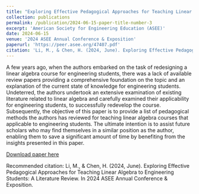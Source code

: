 ```yaml
---
title: "Exploring Effective Pedagogical Approaches for Teaching Linear Algebra to Engineering Students: A Literature Review"
collection: publications
permalink: /publication/2024-06-15-paper-title-number-3
excerpt: 'American Society for Engineering Education (ASEE)'
date: 2024-06-15
venue: '2024 ASEE Annual Conference & Exposition'
paperurl: 'https://peer.asee.org/47407.pdf'
citation: 'Li, M., & Chen, H. (2024, June). Exploring Effective Pedagogical Approaches for Teaching Linear Algebra to Engineering Students: A Literature Review. In 2024 ASEE Annual Conference & Exposition.'
---
```

A few years ago, when the authors embarked on the task of redesigning a linear algebra course for engineering students, there was a lack of available review papers providing a comprehensive foundation on the topic and an explanation of the current state of knowledge for engineering students. Undeterred, the authors undertook an extensive examination of existing literature related to linear algebra and carefully examined their applicability for engineering students, to successfully redevelop the course. Subsequently, the objective of this paper is to provide a list of pedagogical methods the authors has reviewed for teaching linear algebra courses that applicable to engineering students. The ultimate intention is to assist future scholars who may find themselves in a similar position as the author, enabling them to save a significant amount of time by benefiting from the insights presented in this paper.

[Download paper here](https://peer.asee.org/47407.pdf)

Recommended citation: Li, M., & Chen, H. (2024, June). Exploring Effective Pedagogical Approaches for Teaching Linear Algebra to Engineering Students: A Literature Review. In 2024 ASEE Annual Conference & Exposition.
